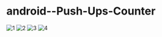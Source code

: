 # android--Push-Ups-Counter




![1](https://user-images.githubusercontent.com/56175479/120703955-407da480-c4b6-11eb-9dbb-958e2d6854e9.jpg)
![2](https://user-images.githubusercontent.com/56175479/120704134-7fabf580-c4b6-11eb-8e07-1637a85cc37a.jpg)
![3](https://user-images.githubusercontent.com/56175479/120704141-820e4f80-c4b6-11eb-9ba3-71afd24cc72d.jpg)
![4](https://user-images.githubusercontent.com/56175479/120704148-8470a980-c4b6-11eb-8dda-c3ec2eaf4a3f.jpg)
